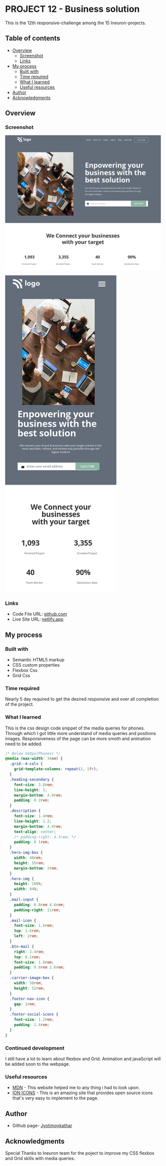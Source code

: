 # PROJECT 12 - Business solution

This is the 12th responsive-challenge among the 15 Ineuron-projects.

## Table of contents

- [Overview](#overview)
  - [Screenshot](#screenshot)
  - [Links](#links)
- [My process](#my-process)
  - [Built with](#built-with)
  - [Time required](#time-required)
  - [What I learned](#continues-development)
  - [Useful resources](#useful-resources)
- [Author](#author)
- [Acknowledgments](#acknowledgments)

## Overview

### Screenshot

![](img/screenshotD.png)

![](img/screenshotM.png)

### Links

- Code File URL: [github.com](https://github.com/Jyotimoykathar/Project-02)
- Live Site URL: [netlify.app](https://project-02-restaurant.netlify.app/)

## My process

### Built with

- Semantic HTML5 markup
- CSS custom properties
- Flexbox Css
- Grid Css

### Time required

Nearly 5 day required to get the desired responsive and over all completion of the project.

### What I learned

This is the css design code snippet of the media queries for phones.
Through which I got little more understand of media queries and positions images.
Responsiveness of the page can be more smoth and animation need to be added.

```css
/* Below 544px(Phones) */
@media (max-width: 34em) {
  .grid--4-cols {
    grid-template-columns: repeat(2, 1fr);
  }
  .heading-secondary {
    font-size: 3.8rem;
    line-height: 1;
    margin-bottom: 4.6rem;
    padding: 0 2rem;
  }
  .description {
    font-size: 1.4rem;
    line-height: 1.2;
    margin-bottom: 4.6rem;
    text-align: center;
    /* padding-right: 4.3rem; */
    padding: 0 1rem;
  }
  .hero-img-box {
    width: 40rem;
    height: 55rem;
    margin-bottom: 2rem;
  }
  .hero-img {
    height: 100%;
    width: 94%;
  }
  .mail-input {
    padding: 0.8rem 4.6rem;
    padding-right: 11rem;
  }
  .mail-icon {
    font-size: 1.6rem;
    top: 1.6rem;
    left: 2rem;
  }
  .btn-mail {
    right: 2.4rem;
    top: 0.1rem;
    font-size: 1.6rem;
    padding: 0.8rem 2.6rem;
  }
  .carrier-image-box {
    width: 50rem;
    height: 52rem;
  }
  .footer-nav-icon {
    gap: 1rem;
  }
  .footer-social-icons {
    font-size: 1.2rem;
    padding: 1.4rem;
  }
}
```

### Continued development

I still have a lot to learn about flexbox and Grid. Animation and javaScript will be added soon to the webpage.

### Useful resources

- [MDN](https://developer.mozilla.org/en-US/) - This website helped me to any thing i had to look upon.
- [ION ICONS](https://ionic.io/ionicons) - This is an amazing site that provides open source icons that's very easy to implement to the page.

## Author

- Github page- [Jyotimoykathar](https://github.com/Jyotimoykathar/)

## Acknowledgments

Special Thanks to Ineuron team for the poject to improve my CSS flexbox and Grid skills with media queries.
